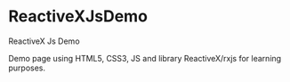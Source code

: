 # ReactiveXJsDemo
ReactiveX Js Demo

Demo page using HTML5, CSS3, JS and library ReactiveX/rxjs for learning purposes.

